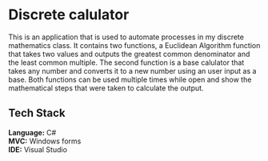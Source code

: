 # Discrete calulator
This is an application that is used to automate processes in my discrete mathematics class. It contains two functions, a Euclidean Algorithm function that takes two values and outputs the greatest common denominator and the least common multiple. The second function is a base calulator that takes any number and converts it to a new number using an user input as a base. Both functions can be used multiple times while open and show the mathematical steps that were taken to calculate the output.


## Tech Stack

**Language:** C# \
**MVC:** Windows forms \
**IDE:** Visual Studio 
